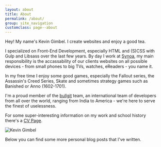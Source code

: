 ```yaml
---
layout: about
title: About
permalink: /about/
group: site_navigation
customclass: page--about
---
```


<div class="gw">
<div class="g two-thirds  small-one-whole">

<p>Hey! My name's Kevin Gimbel. I create websites and enjoy a good tea.</p>
<p>I specialized on Front-End Development, especially HTML and (S)CSS with Gulp and Libsass over the last few years. By
day I work at <a href="http://www.synoa.de">Synoa</a>, my main responsibility is the accassability of our clients
websites on all possible devices - from small phones to big TVs, watches, eReaders - you name it.</p>

<p>In my free time I enjoy some good games, especially the Fallout series, the Assassin's Creed Series, Skate and
sometimes strategy games such as Banished or Anno (1602-1701).</p>

<p>I'm a proud member of the <a href="http://bullg.it">bullgit</a> team, an international team of developers from all
over the world, ranging from India to America - we're here to serve the finest of uselessness.</p>

<p>For some super-interesting information on my work and school history there's a <a href="/cv/">CV Page</a>.</p>
</div>

  <div class="g one-third small-one-whole">
   <img src="http://www.gravatar.com/avatar/6d391d8c3a528122f3f6c991821350ac?s=400" alt="Kevin Gimbel" />
  </div>

</div>

Below you can find some more personal blog posts that I've written.

